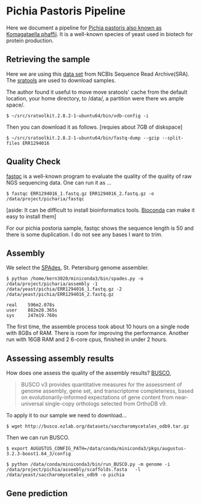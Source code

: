 # Pichia Pastoris Pipeline

Here we document a pipeline for [Pichia pastoris also known as Komagataella
phaffii](https://en.wikipedia.org/wiki/Pichia_pastoris).  It is a
well-known species of yeast used in biotech for protein
production.

## Retrieving the sample
Here we are using this [data
set](https://www.ncbi.nlm.nih.gov/sra/ERX1365588[accn]) from NCBIs
Sequence Read Archive(SRA). The [sratools](https://github.com/ncbi/sra-tools) are used to download samples. 

The author found it useful to move move sratools' cache from the default
location, your home directory, to /data/, a partition were there ws
ample space/.

```
$ ~/src/sratoolkit.2.8.2-1-ubuntu64/bin/vdb-config -i
```

Then you can download it as follows. [requies about 7GB of diskspace]
```
$ ~/src/sratoolkit.2.8.2-1-ubuntu64/bin/fastq-dump --gzip --split-files ERR1294016
```

## Quality Check
[fastqc](https://www.bioinformatics.babraham.ac.uk/projects/fastqc/) is a well-known program to evaluate the quality of the quality of raw NGS sequencing data. One can run it as ... 

```
$ fastqc ERR1294016_1.fastq.gz ERR1294016_2.fastq.gz -o /data/project/picharia/fastqc
```
[aside: It can be difficult to install bioinformatics
tools. [Bioconda](https://bioconda.github.io/) can make it easy to install them]

For our pichia postoria sample, fastqc shows the sequence length is 50 and there is some duplication. I do not see any bases I want to trim. 

## Assembly

We select the [SPAdes](http://cab.spbu.ru/software/spades/), St. Petersburg genome assembler.
```
$ python /home/kern3020/miniconda3/bin/spades.py -o /data/project/picharia/assembly -1 /data/yeast/pichia/ERR1294016_1.fastq.gz -2 /data/yeast/pichia/ERR1294016_2.fastq.gz

real    596m2.078s
user    882m28.365s
sys     247m19.760s
```

The first time, the assemble process took about 10 hours on a single node with 8GBs of RAM. There is room for improving the performance. Another run with 16GB RAM and 2 6-core cpus, finished in under 2 hours.

## Assessing assembly results

How does one assess the quality of the assembly results? [BUSCO](http://busco.ezlab.org/), 

>BUSCO v3 provides quantitative measures for the assessment of genome assembly, gene set, and transcriptome completeness, based on evolutionarily-informed expectations of gene content from near-universal single-copy orthologs selected from OrthoDB v9.

To apply it to our sample we need to download... 

```
$ wget http://busco.ezlab.org/datasets/saccharomycetales_odb9.tar.gz
```

Then we can run BUSCO. 

```
$ export AUGUSTUS_CONFIG_PATH=/data/conda/miniconda3/pkgs/augustus-3.2.3-boost1.64_3/config

$ python /data/conda/miniconda3/bin/run_BUSCO.py -m genome -i /data/project/pichia/assembly/scaffolds.fasta   -l /data/yeast/saccharomycetales_odb9 -o pichia
```

## Gene prediction


